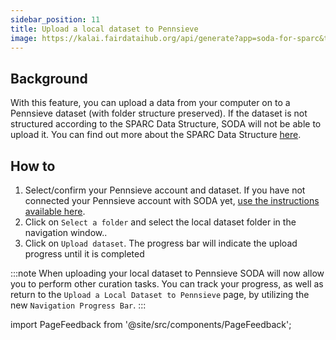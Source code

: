 ```yaml
---
sidebar_position: 11
title: Upload a local dataset to Pennsieve
image: https://kalai.fairdataihub.org/api/generate?app=soda-for-sparc&title=Upload%20a%20local%20dataset%20to%20Pennsieve&description=Manage%20Dataset
---
```


## Background

With this feature, you can upload a data from your computer on to a Pennsieve dataset (with folder structure preserved). If the dataset is not structured according to the SPARC Data Structure, SODA will not be able to upload it. You can find out more about the SPARC Data Structure [here](https://docs.sparc.science/docs/overview-of-sparc-dataset-format#organization-of-a).

## How to

1. Select/confirm your Pennsieve account and dataset. If you have not connected your Pennsieve account with SODA yet, [use the instructions available here](./connect-your-pennsieve-account-with-soda).
2. Click on `Select a folder` and select the local dataset folder in the navigation window..
3. Click on `Upload dataset`. The progress bar will indicate the upload progress until it is completed

:::note
When uploading your local dataset to Pennsieve SODA will now allow you to perform other curation tasks. You can track your progress, as well as return to the `Upload a Local Dataset to Pennsieve` page, by utilizing the new `Navigation Progress Bar`.
:::

<!-- <video
   controls
   autoPlay
   loop
   width="100%"
   src="https://github.com/fairdataihub/SODA-for-SPARC/blob/main/docs/documentation/Manage-datasets/Upload-local-ds/upload-a-local-dataset-navbar-progress.mkv?raw=true"
/> -->

import PageFeedback from '@site/src/components/PageFeedback';

<PageFeedback />
